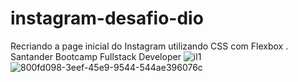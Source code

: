 # instagram-desafio-dio
Recriando a page inicial do Instagram utilizando CSS com Flexbox .
Santander Bootcamp Fullstack Developer 
![il1](https://user-images.githubusercontent.com/66889140/177001301-950b3b8d-08ae-4ab3-a7ca-6abe7f520143.png)
![800fd098-3eef-45e9-9544-544ae396076c](https://user-images.githubusercontent.com/66889140/177001315-6784ea13-0db6-4a30-86c4-99de6421c73b.png)

